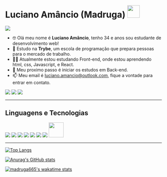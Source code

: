 # Luciano Amâncio (**Madruga**) <img src="https://media.giphy.com/media/hvRJCLFzcasrR4ia7z/giphy.gif" width="40px">
![](https://komarev.com/ghpvc/?username=madruga665&color=fd418d)

- 🤓️ Olá meu nome é **Luciano Amâncio**, tenho 34 e anos sou estudante de desenvolvimento web!
- 💚️ Estudo na **Trybe**, um escola de programação que prepara pessoas para o mercado de trabalho.
- 👨‍💻️ Atualmente estou estudando Front-end, onde estou aprendendo html, css, Javascript, e React.
- 🌝️ Meu proximo passo é iniciar os estudos em Back-end.
- 📫 Meu email é luciano.amancio@outlook.com, fique a vontade para entrar em contato.

[<img src="https://img.shields.io/badge/linkedin-%230077B5.svg?&style=for-the-badge&logo=linkedin&logoColor=white" />](https://www.linkedin.com/in/luciano-amâncio/) 
[<img src="https://img.shields.io/badge/instagram-%23E4405F.svg?&style=for-the-badge&logo=instagram&logoColor=white">](https://www.instagram.com/madruga665/) [<img src="https://img.shields.io/badge/portifolio-%237159?&style=for-the-badge&logo=github">](https://madruga665.github.io/)

---

## **Linguagens e Tecnologias**

<div aling="left">
  <img src="https://img.icons8.com/color/48/000000/git.png"/>
  <img src="https://img.icons8.com/fluent/48/000000/github.png"/>
  <img src="https://img.icons8.com/color/48/000000/html-5--v1.png"/>
  <img src="https://img.icons8.com/color/48/000000/css3.png"/>
  <img src="https://img.icons8.com/color/48/000000/javascript.png"/>
  <img src="https://img.icons8.com/color/48/000000/react-native.png"/>
  <img src="https://img.icons8.com/color/48/000000/redux.png"/>
  <img width="48" height="48" src="https://tailwindcss.com/_next/static/media/tailwindcss-mark.cb8046c163f77190406dfbf4dec89848.svg"/>
</div>

---

[![Top Langs](https://github-readme-stats.vercel.app/api/top-langs/?username=madruga665&theme=radical)](https://github.com/anuraghazra/github-readme-stats) 

[![Anurag's GitHub stats](https://github-readme-stats.vercel.app/api?username=madruga665&show_icons=true&theme=radical)](https://github.com/anuraghazra/github-readme-stats)

[![madruga665's wakatime stats](https://github-readme-stats.vercel.app/api/wakatime?username=madruga665&theme=radical)](https://github.com/anuraghazra/github-readme-stats)


